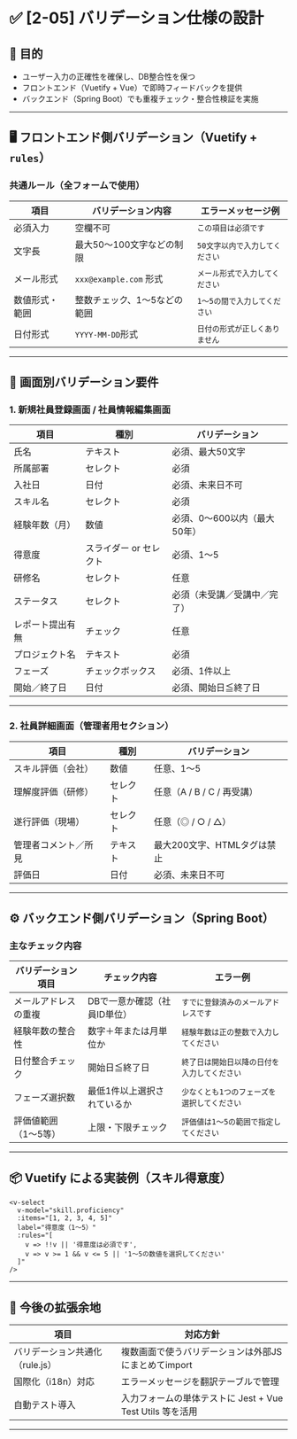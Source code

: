 # ✅ \[2-05] バリデーション仕様の設計

## 🎯 目的

* ユーザー入力の正確性を確保し、DB整合性を保つ
* フロントエンド（Vuetify + Vue）で即時フィードバックを提供
* バックエンド（Spring Boot）でも重複チェック・整合性検証を実施

---

## 🖥 フロントエンド側バリデーション（Vuetify + `rules`）

### 共通ルール（全フォームで使用）

| 項目      | バリデーション内容            | エラーメッセージ例         |
| ------- | -------------------- | ----------------- |
| 必須入力    | 空欄不可                 | `この項目は必須です`       |
| 文字長     | 最大50〜100文字などの制限      | `50文字以内で入力してください` |
| メール形式   | `xxx@example.com` 形式 | `メール形式で入力してください`  |
| 数値形式・範囲 | 整数チェック、1〜5などの範囲      | `1〜5の間で入力してください`  |
| 日付形式    | `YYYY-MM-DD`形式       | `日付の形式が正しくありません`  |

---

## 📄 画面別バリデーション要件

### 1. 新規社員登録画面 / 社員情報編集画面

| 項目       | 種別            | バリデーション           |
| -------- | ------------- | ----------------- |
| 氏名       | テキスト          | 必須、最大50文字         |
| 所属部署     | セレクト          | 必須                |
| 入社日      | 日付            | 必須、未来日不可          |
| スキル名     | セレクト          | 必須                |
| 経験年数（月）  | 数値            | 必須、0〜600以内（最大50年） |
| 得意度      | スライダー or セレクト | 必須、1〜5            |
| 研修名      | セレクト          | 任意                |
| ステータス    | セレクト          | 必須（未受講／受講中／完了）    |
| レポート提出有無 | チェック          | 任意                |
| プロジェクト名  | テキスト          | 必須                |
| フェーズ     | チェックボックス      | 必須、1件以上           |
| 開始／終了日   | 日付            | 必須、開始日≦終了日        |

---

### 2. 社員詳細画面（管理者用セクション）

| 項目         | 種別   | バリデーション             |
| ---------- | ---- | ------------------- |
| スキル評価（会社）  | 数値   | 任意、1〜5              |
| 理解度評価（研修）  | セレクト | 任意（A / B / C / 再受講） |
| 遂行評価（現場）   | セレクト | 任意（◎ / ○ / △）       |
| 管理者コメント／所見 | テキスト | 最大200文字、HTMLタグは禁止   |
| 評価日        | 日付   | 必須、未来日不可            |

---

## ⚙ バックエンド側バリデーション（Spring Boot）

### 主なチェック内容

| バリデーション項目   | チェック内容           | エラー例                    |
| ----------- | ---------------- | ----------------------- |
| メールアドレスの重複  | DBで一意か確認（社員ID単位） | `すでに登録済みのメールアドレスです`     |
| 経験年数の整合性    | 数字＋年または月単位か      | `経験年数は正の整数で入力してください`    |
| 日付整合チェック    | 開始日≦終了日          | `終了日は開始日以降の日付を入力してください` |
| フェーズ選択数     | 最低1件以上選択されているか   | `少なくとも1つのフェーズを選択してください` |
| 評価値範囲（1〜5等） | 上限・下限チェック        | `評価値は1〜5の範囲で指定してください`   |

---

## 📦 Vuetify による実装例（スキル得意度）

```vue
<v-select
  v-model="skill.proficiency"
  :items="[1, 2, 3, 4, 5]"
  label="得意度（1〜5）"
  :rules="[
    v => !!v || '得意度は必須です',
    v => v >= 1 && v <= 5 || '1〜5の数値を選択してください'
  ]"
/>
```

---

## 📌 今後の拡張余地

| 項目                  | 対応方針                                     |
| ------------------- | ---------------------------------------- |
| バリデーション共通化（rule.js） | 複数画面で使うバリデーションは外部JSにまとめてimport           |
| 国際化（i18n）対応         | エラーメッセージを翻訳テーブルで管理                       |
| 自動テスト導入             | 入力フォームの単体テストに Jest + Vue Test Utils 等を活用 |

---